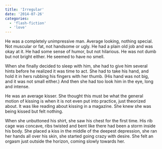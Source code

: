 ```yaml
---
title: 'Irregular'
date: '2014-07-26'
categories:
  - 'flash-fiction'
  - 'love'
---
```


He was a completely unimpressive man. Average looking, nothing special. Not
muscular or fat, not handsome or ugly. He had a plain old job and was okay at
it. He had some sense of humor, but not hilarious. He was not dumb but not
bright either. He seemed to have no smell.

<!-- truncate -->


When she finally decided to sleep with him, she had to give him several hints
before he realized it was time to act. She had to take his hand, and hold it in
hers rubbing his fingers with her thumb. (His hand was not big, and it was not
small either.) And then she had too look him in the eye, long and intense.

He was an average kisser. She thought this must be what the general motion of
kissing is when it is not even put into practice, just theorized about. It was
like reading about kissing in a magazine. She knew she was being kissed but felt
nothing.

When she unbuttoned his shirt, she saw his chest for the first time. His rib
cage was concave, ribs twisted and bent like there had been a storm inside his
body. She placed a kiss in the middle of the deepest depression, she ran her
hands all over his skin, she started going crazy with desire. She felt an orgasm
just outside the horizon, coming slowly towards her.
